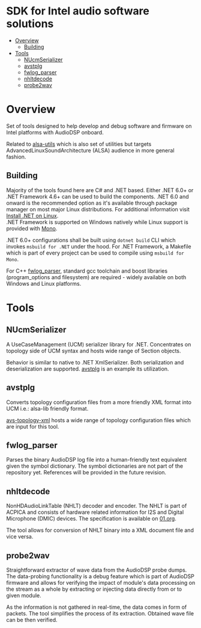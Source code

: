 SDK for Intel audio software solutions
========================

 * [Overview](#overview)
   * [Building](#)
 * [Tools](#tools)
   * [NUcmSerializer](#nucmserializer)
   * [avstplg](#avstplg)
   * [fwlog_parser](#fwlog_parser)
   * [nhltdecode](#nhltdecode)
   * [probe2wav](#probe2wav)

# Overview

Set of tools designed to help develop and debug software and firmware on Intel platforms with
AudioDSP onboard.

Related to [alsa-utils](https://github.com/alsa-project/alsa-utils) which is also set of utilities
but targets AdvancedLinuxSoundArchitecture (ALSA) audience in more general fashion.

## Building

Majority of the tools found here are C# and .NET based. Either .NET 6.0+ or .NET Framework 4.6+ can
be used to build the components. .NET 6.0 and onward is the recommended option as it's available
through package manager on most major Linux distributions. For additional information visit
[Install .NET on Linux](https://learn.microsoft.com/en-us/dotnet/core/install/linux).\
.NET Framework is supported on Windows natively while Linux support is provided with
[Mono](https://www.mono-project.com/download/stable/).

.NET 6.0+ configurations shall be built using `dotnet build` CLI which invokes `msbuild for .NET`
under the hood. For .NET Framework, a Makefile which is part of every project can be used to compile
using `msbuild for Mono`.

For C++ [fwlog_parser](#fwlog_parser), standard gcc toolchain and boost libraries
(program_options and filesystem) are required - widely available on both Windows and Linux
platforms.

# Tools

## NUcmSerializer

A UseCaseManagement (UCM) serializer library for .NET. Concentrates on topology side of UCM syntax
and hosts wide range of Section objects.

Behavior is similar to native to .NET XmlSerializer. Both serialization and deserialization are
supported. [avstplg](#avstplg) is an example its utilization.

## avstplg

Converts topology configuration files from a more friendly XML format into UCM i.e.: alsa-lib
friendly format.

[avs-topology-xml](https://github.com/thesofproject/avs-topology-xml) hosts a wide range of topology
configuration files which are input for this tool.

## fwlog_parser

Parses the binary AudioDSP log file into a human-friendly text equivalent given the symbol
dictionary. The symbol dictionaries are not part of the repository yet. References will be provided
in the future revision.

## nhltdecode

NonHDAudioLinkTable (NHLT) decoder and encoder. The NHLT is part of ACPICA and consists of hardware
related information for I2S and Digital Microphone (DMIC) devices. The specification is available on
[01.org](https://01.org/sites/default/files/595976_intel_sst_nhlt.pdf).

The tool allows for conversion of NHLT binary into a XML document file and vice versa.

## probe2wav

Straightforward extractor of wave data from the AudioDSP probe dumps. The data-probing functionality
is a debug feature which is part of AudioDSP firmware and allows for verifying the impact of
module's data processing on the stream as a whole by extracting or injecting data directly from or
to given module.

As the information is not gathered in real-time, the data comes in form of packets. The tool
simplifies the process of its extraction. Obtained wave file can be then verified.
